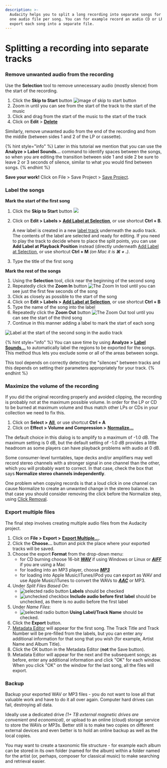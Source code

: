 ```yaml
---
description: >-
  Audacity helps you to split a long recording into separate songs for export as
  one audio file per song. You can for example record an audio CD or LP and then
  export each song into a separate file.
---
```


# Splitting a recording into separate tracks

### Remove unwanted audio from the recording

Use the **Selection** tool to remove unnecessary audio (mostly silence) from the start of the recording.

1. Click the **Skip to Start** button ![image of skip to start button](https://manual.audacityteam.org/m/images/0/01/rewind.png)
2. Zoom in until you can see from the start of the track to the start of the music
3. Click and drag from the start of the music to the start of the track
4. Click on **Edit** > [**Delete**](https://manual.audacityteam.org/man/edit\_menu.html#delete)

Similarly, remove unwanted audio from the end of the recording and from the middle (between sides 1 and 2 of the LP or cassette).

{% hint style="info" %}
Later in this tutorial we mention that you can use the **Analyze > Label Sounds...** command to identify spaces between the songs, so when you are editing the transition between side 1 and side 2 be sure to leave 2 or 3 seconds of silence, similar to what you would find between songs.
{% endhint %}

**Save your work!** Click on File > Save Project > [Save Project](https://manual.audacityteam.org/man/file\_menu\_save\_project.html#save\_project).

### Label the songs

**Mark the start of the first song**

1. Click the **Skip to Start** button ![](../.gitbook/assets/Rewind.png)
2.  Click on **Edit > Labels >** [**Add Label at Selection**](https://manual.audacityteam.org/man/edit\_menu\_labels.html#addlabelatselection), or use shortcut **Ctrl + B**.

    A new label is created in a new [label track](https://manual.audacityteam.org/man/label\_tracks.html) underneath the audio track. The contents of the label are selected and ready for editing. If you need to play the track to decide where to place the split points, you can use **Add Label at Playback Position** instead (directly underneath [Add Label at Selection](https://manual.audacityteam.org/man/edit\_menu\_labels.html#addlabelatselection), or use shortcut **Ctrl + M** _(on Mac it is **⌘ + .**)_.
3. Type the title of the first song

**Mark the rest of the songs**

1. Using the **Selection** tool, click near the beginning of the second song
2. Repeatedly click the **Zoom In** button ![The Zoom In tool](https://manual.audacityteam.org/m/images/e/e0/tool\_edit\_zoomin.png) until you can see just the first few seconds of the song
3. Click as closely as possible to the start of the song
4. Click on **Edit > Labels >** [**Add Label at Selection**](https://manual.audacityteam.org/man/edit\_menu\_labels.html#addlabelatselection), or use shortcut **Ctrl + B**
5. Type the name of the song into the label
6. Repeatedly click the **Zoom Out** button ![The Zoom Out tool](https://manual.audacityteam.org/m/images/d/d3/tool\_edit\_zoomout.png) until you can see the start of the third song
7. Continue in this manner adding a label to mark the start of each song

![Label at the start of the second song in the audio track](<../.gitbook/assets/song2 label.png>)

{% hint style="info" %}
You can save time by using **Analyze >** [**Label Sounds...**](https://manual.audacityteam.org/man/label\_sounds.html) to automatically label the regions to be exported for the songs. This method thus lets you exclude some or all of the areas between songs.

This tool depends on correctly detecting the "silences" between tracks and this depends on setting their parameters appropriately for your track.
{% endhint %}

### Maximize the volume of the recording

If you did the original recording properly and avoided clipping, the recording is probably not at the maximum possible volume. In order for the LP or CD to be burned at maximum volume and thus match other LPs or CDs in your collection we need to fix this.

1. Click on **Select >** [**All**](https://manual.audacityteam.org/man/select\_menu.html#all), or use shortcut **Ctrl + A**
2. Click on **Effect > Volume and Compression >** [**Normalize...**](https://manual.audacityteam.org/man/normalize.html)

The default choice in this dialog is to amplify to a maximum of -1.0 dB. The maximum setting is 0 dB, but the default setting of -1.0 dB provides a little headroom as some players can have playback problems with audio at 0 dB.

Some consumer-level turntables, tape decks and/or amplifiers may well record stereo channels with a stronger signal in one channel than the other, which you will probably want to correct. In that case, check the box that says **Normalize stereo channels independently**.

One problem when copying records is that a loud click in one channel can cause Normalize to create an unwanted change in the stereo balance. In that case you should consider removing the click before the Normalize step, using [Click Removal](https://manual.audacityteam.org/man/click\_removal.html).

### Export multiple files

The final step involves creating multiple audio files from the Audacity project.

1. Click on **File > Export >** [**Export Multiple...**](https://manual.audacityteam.org/man/export\_multiple.html).
2. Click the **Choose...** button and pick the place where your exported tracks will be saved.
3. Choose the export **Format** from the drop-down menu:
   * for CD burning choose 16-bit [_**WAV**_](https://manual.audacityteam.org/man/glossary.html#wav) if using Windows or Linux or [_**AIFF**_](https://manual.audacityteam.org/man/glossary.html#aiff) if you are using a Mac
   * for loading into an MP3 player, choose [_**MP3**_](https://manual.audacityteam.org/man/glossary.html#mp3)
   * for loading into Apple Music/iTunes/iPod you can export as WAV and use Apple Music/iTunes to convert the WAVs to [_**AAC**_](https://manual.audacityteam.org/man/glossary.html#aac) or MP3.
4. Under _Split Files Based On_:
   * ![selected radio button](https://manual.audacityteam.org/m/images/7/7e/radioselected.png) **Labels** should be checked
   * ![unchecked checkbox](https://manual.audacityteam.org/m/images/a/a8/checkboxnotchecked.png) **Include audio before first label** should be unchecked, as there is no audio before the first label
5. Under _Name Files_:
   * ![selected radio button](https://manual.audacityteam.org/m/images/7/7e/radioselected.png) **Using Label/Track Name** should be checked.
6. Click the **Export** button.
7. [Metadata Editor](https://manual.audacityteam.org/man/metadata\_editor.html) will appear for the first song. The Track Title and Track Number will be pre-filled from the labels, but you can enter any additional information for that song that you wish (for example, Artist Name and Album Title).
8. Click the OK button in the Metadata Editor (**not** the Save button).
9. Metadata Editor will appear for the next and the subsequent songs; as before, enter any additional information and click "OK" for each window. When you click "OK" on the window for the last song, all the files will export.

### Backup

Backup your exported WAV or MP3 files - you do not want to lose all that valuable work and have to do it all over again. Computer hard drives can fail, destroying all data.

Ideally use a dedicated drive _(1+ TB external magnetic drives are convenient and economical)_, or upload to an online (cloud) storage service to store the WAVs or MP3s. Better still is to make two copies on different external devices and even better is to hold an online backup as well as the local copies.

You may want to create a taxonomic file structure - for example each album can be stored in its own folder (named for the album) within a folder named for the artist (or, perhaps, composer for classical music) to make searching and retrieval easier.
